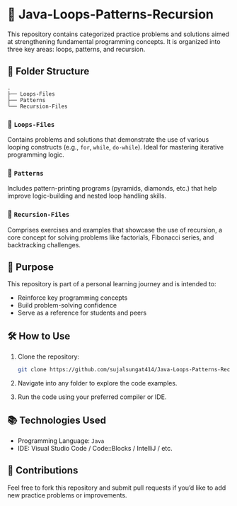 # 📁 Java-Loops-Patterns-Recursion

This repository contains categorized practice problems and solutions aimed at strengthening fundamental programming concepts. It is organized into three key areas: loops, patterns, and recursion.

## 📂 Folder Structure

```
.
├── Loops-Files
├── Patterns
└── Recursion-Files
```

### 🔁 `Loops-Files`

Contains problems and solutions that demonstrate the use of various looping constructs (e.g., `for`, `while`, `do-while`). Ideal for mastering iterative programming logic.

### 🎨 `Patterns`

Includes pattern-printing programs (pyramids, diamonds, etc.) that help improve logic-building and nested loop handling skills.

### 🔄 `Recursion-Files`

Comprises exercises and examples that showcase the use of recursion, a core concept for solving problems like factorials, Fibonacci series, and backtracking challenges.

## 📌 Purpose

This repository is part of a personal learning journey and is intended to:

- Reinforce key programming concepts
- Build problem-solving confidence
- Serve as a reference for students and peers

## 🛠️ How to Use

1. Clone the repository:

   ```bash
   git clone https://github.com/sujalsungat414/Java-Loops-Patterns-Recursion.git
   ```

2. Navigate into any folder to explore the code examples.

3. Run the code using your preferred compiler or IDE.

## 📚 Technologies Used

- Programming Language: `Java`
- IDE: Visual Studio Code / Code::Blocks / IntelliJ / etc.

## 🙌 Contributions

Feel free to fork this repository and submit pull requests if you’d like to add new practice problems or improvements.

